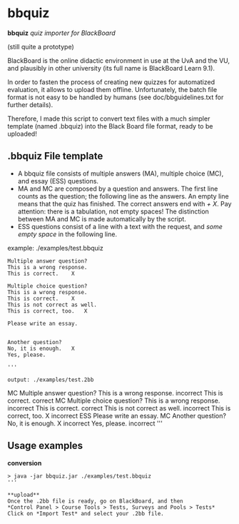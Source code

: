 # bbquiz

**bbquiz**
*quiz importer for BlackBoard* 

(still quite a prototype)

BlackBoard is the online didactic environment in use at the UvA and the VU, and plausibly in other university (its full name is BlackBoard Learn 9.1).

In order to fasten the process of creating new quizzes for automatized evaluation, it allows to upload them offline. 
Unfortunately, the batch file format is not easy to be handled by humans (see doc/bbguidelines.txt for further details).

Therefore, I made this script to convert text files with a much simpler template (named .bbquiz) into the Black Board file format, ready to be uploaded!

## .bbquiz File template

* A bbquiz file consists of multiple answers (MA), multiple choice (MC), and essay (ESS) questions.  
* MA and MC are composed by a question and answers. The first line counts as the question; the following line as the answers. An empty line means that the quiz has finished. The correct answers end with *<tab> + X*. Pay attention: there is a tabulation, not empty spaces! The distinction between MA and MC is made automatically by the script. 
* ESS questions consist of a line with a text with the request, and *some empty space* in the following line.

example: ./examples/test.bbquiz
```
Multiple answer question?
This is a wrong response.
This is correct.	X

Multiple choice question?
This is a wrong response.
This is correct.	X
This is not correct as well.
This is correct, too.   X

Please write an essay.
 

Another question?
No, it is enough.   X
Yes, please.

'''

output: ./examples/test.2bb
```
MC	Multiple answer question?	This is a wrong response.	incorrect	This is correct.	correct
MC	Multiple choice question?	This is a wrong response.	incorrect	This is correct.	correct	This is not correct as well.	incorrect	This is correct, too.   X	incorrect
ESS	Please write an essay.
MC	Another question?	No, it is enough.   X	incorrect	Yes, please.	incorrect
'''

## Usage examples

**conversion**
```
> java -jar bbquiz.jar ./examples/test.bbquiz
'''

**upload**
Once the .2bb file is ready, go on BlackBoard, and then 
*Control Panel > Course Tools > Tests, Surveys and Pools > Tests* 
Click on *Import Test* and select your .2bb file.
